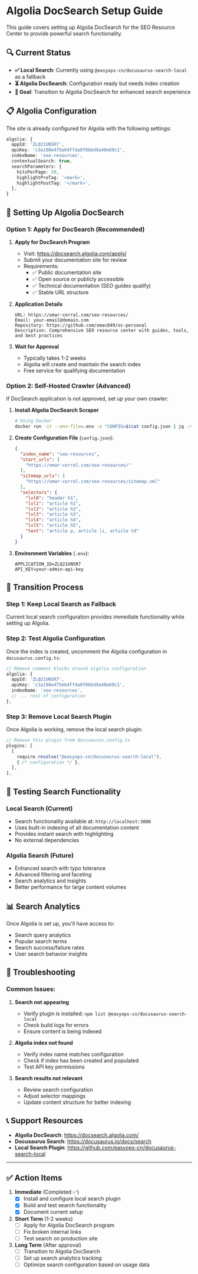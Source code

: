 # Algolia DocSearch Setup Guide

This guide covers setting up Algolia DocSearch for the SEO Resource Center to provide powerful search functionality.

## 🔍 Current Status

- **✅ Local Search**: Currently using `@easyops-cn/docusaurus-search-local` as a fallback
- **⏳ Algolia DocSearch**: Configuration ready but needs index creation
- **🎯 Goal**: Transition to Algolia DocSearch for enhanced search experience

## 📋 Algolia Configuration

The site is already configured for Algolia with the following settings:

```typescript
algolia: {
  appId: 'ZLQ21UNSR7',
  apiKey: 'c3a190e475e64ffda0f8bbd9a40e69c1',
  indexName: 'seo-resources',
  contextualSearch: true,
  searchParameters: {
    hitsPerPage: 20,
    highlightPreTag: '<mark>',
    highlightPostTag: '</mark>',
  },
}
```

## 🚀 Setting Up Algolia DocSearch

### Option 1: Apply for DocSearch (Recommended)

1. **Apply for DocSearch Program**
   - Visit: https://docsearch.algolia.com/apply/
   - Submit your documentation site for review
   - Requirements:
     - ✅ Public documentation site
     - ✅ Open source or publicly accessible
     - ✅ Technical documentation (SEO guides qualify)
     - ✅ Stable URL structure

2. **Application Details**
   ```
   URL: https://omar-corral.com/seo-resources/
   Email: your-email@domain.com
   Repository: https://github.com/omac049/oc-personal
   Description: Comprehensive SEO resource center with guides, tools, and best practices
   ```

3. **Wait for Approval**
   - Typically takes 1-2 weeks
   - Algolia will create and maintain the search index
   - Free service for qualifying documentation

### Option 2: Self-Hosted Crawler (Advanced)

If DocSearch application is not approved, set up your own crawler:

1. **Install Algolia DocSearch Scraper**
   ```bash
   # Using Docker
   docker run -it --env-file=.env -e "CONFIG=$(cat config.json | jq -r tostring)" algolia/docsearch-scraper
   ```

2. **Create Configuration File** (`config.json`):
   ```json
   {
     "index_name": "seo-resources",
     "start_urls": [
       "https://omar-corral.com/seo-resources/"
     ],
     "sitemap_urls": [
       "https://omar-corral.com/seo-resources/sitemap.xml"
     ],
     "selectors": {
       "lvl0": "header h1",
       "lvl1": "article h1",
       "lvl2": "article h2",
       "lvl3": "article h3",
       "lvl4": "article h4",
       "lvl5": "article h5",
       "text": "article p, article li, article td"
     }
   }
   ```

3. **Environment Variables** (`.env`):
   ```env
   APPLICATION_ID=ZLQ21UNSR7
   API_KEY=your-admin-api-key
   ```

## 🔄 Transition Process

### Step 1: Keep Local Search as Fallback
Current local search configuration provides immediate functionality while setting up Algolia.

### Step 2: Test Algolia Configuration
Once the index is created, uncomment the Algolia configuration in `docusaurus.config.ts`:

```typescript
// Remove comment blocks around algolia configuration
algolia: {
  appId: 'ZLQ21UNSR7',
  apiKey: 'c3a190e475e64ffda0f8bbd9a40e69c1',
  indexName: 'seo-resources',
  // ... rest of configuration
},
```

### Step 3: Remove Local Search Plugin
Once Algolia is working, remove the local search plugin:

```typescript
// Remove this plugin from docusaurus.config.ts
plugins: [
  [
    require.resolve("@easyops-cn/docusaurus-search-local"),
    { /* configuration */ },
  ],
],
```

## 🧪 Testing Search Functionality

### Local Search (Current)
- Search functionality available at: `http://localhost:3000`
- Uses built-in indexing of all documentation content
- Provides instant search with highlighting
- No external dependencies

### Algolia Search (Future)
- Enhanced search with typo tolerance
- Advanced filtering and faceting
- Search analytics and insights
- Better performance for large content volumes

## 📊 Search Analytics

Once Algolia is set up, you'll have access to:
- Search query analytics
- Popular search terms
- Search success/failure rates
- User search behavior insights

## 🔧 Troubleshooting

### Common Issues:

1. **Search not appearing**
   - Verify plugin is installed: `npm list @easyops-cn/docusaurus-search-local`
   - Check build logs for errors
   - Ensure content is being indexed

2. **Algolia index not found**
   - Verify index name matches configuration
   - Check if index has been created and populated
   - Test API key permissions

3. **Search results not relevant**
   - Review search configuration
   - Adjust selector mappings
   - Update content structure for better indexing

## 📞 Support Resources

- **Algolia DocSearch**: https://docsearch.algolia.com/
- **Docusaurus Search**: https://docusaurus.io/docs/search
- **Local Search Plugin**: https://github.com/easyops-cn/docusaurus-search-local

---

## ✅ Action Items

1. **Immediate** (Completed ✅)
   - [x] Install and configure local search plugin
   - [x] Build and test search functionality
   - [x] Document current setup

2. **Short Term** (1-2 weeks)
   - [ ] Apply for Algolia DocSearch program
   - [ ] Fix broken internal links
   - [ ] Test search on production site

3. **Long Term** (After approval)
   - [ ] Transition to Algolia DocSearch
   - [ ] Set up search analytics tracking
   - [ ] Optimize search configuration based on usage data
